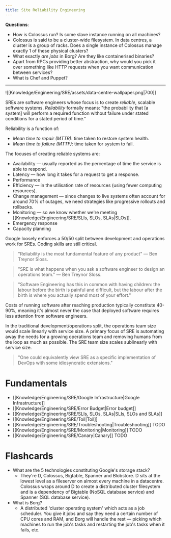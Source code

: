 ```yaml
---
title: Site Reliability Engineering
---
```


**Questions**:
- How is Colossus run? Is some slave instance running on all machines?
- Colossus is said to be a cluster-wide filesystem. In data centres, a cluster is a group of racks. Does a single instance of Colossus manage exactly 1 of these physical clusters?
- What exactly *are jobs* in Borg? Are they like containerised binaries?
- Apart from RPCs providing better abstraction, why would you pick it over something like HTTP requests when you want communication between services?
- What is Chef and Puppet?

---

![[Knowledge/Engineering/SRE/assets/data-centre-wallpaper.png|700]]

SREs are software engineers whose focus is to create *reliable*, scalable software systems. *Reliability* formally means: "the probability that [a system] will perform a required function without failure under stated conditions for a stated period of time." 

Reliability is a function of:
- *Mean time to repair (MTTR)*: time taken to restore system health.
- *Mean time to failure (MTTF)*: time taken for system to fail.

The focuses of creating reliable systems are:
- Availability — usually reported as the percentage of time the service is able to respond.
- Latency — how long it takes for a request to get a response.
- Performance
- Efficiency — in the utilisation rate of resources (using fewer computing resources).
- Change management — since changes to live systems often account for around 70% of outages, we need strategies like progressive rollouts and rollbacks.
- Monitoring — so we know whether we're meeting [[Knowledge/Engineering/SRE/SLIs, SLOs, SLAs|SLOs]].
- Emergency response
- Capacity planning

Google loosely enforces a 50/50 split between development and operations work for SREs. Coding skills are still critical.

> "Reliability is the most fundamental feature of any product" — Ben Treynor Sloss.

> "SRE is what happens when you ask a software engineer to design an operations team." — Ben Treynor Sloss.

> "Software Engineering has this in common with having children: the labour before the birth is painful and difficult, but the labour after the birth is where you actually spend most of your effort."

Costs of running software after reaching production typically constitute 40-90%, meaning it's almost never the case that deployed software requires less attention from software engineers.

In the traditional development/operations split, the operations team size would scale linearly with service size. A primary focus of SRE is automating away the needs for a growing operations team and removing humans from the loop as much as possible. The SRE team size scales sublinearly with service size.

> "One could equivalently view SRE as a specific implementation of DevOps with some idiosyncratic extensions."

# Fundamentals
- [[Knowledge/Engineering/SRE/Google Infrastructure|Google Infrastructure]]
- [[Knowledge/Engineering/SRE/Error Budget|Error budget]]
- [[Knowledge/Engineering/SRE/SLIs, SLOs, SLAs|SLIs, SLOs and SLAs]]
- [[Knowledge/Engineering/SRE/Toil|Toil]]
- [[Knowledge/Engineering/SRE/Troubleshooting|Troubleshooting]] TODO
- [[Knowledge/Engineering/SRE/Monitoring|Monitoring]] TODO
- [[Knowledge/Engineering/SRE/Canary|Canary]] TODO

# Flashcards
- What are the 5 technologies constituting Google's storage stack?
    - They're D, Colossus, Bigtable, Spanner and Blobstore. D sits at the lowest level as a fileserver on almost every machine in a datacentre. Colossus wraps around D to create a distributed cluster filesystem and is a dependency of Bigtable (NoSQL database service) and Spanner (SQL database service).
- What is Borg?
    - A distributed 'cluster operating system' which acts as a job scheduler. You give it jobs and say they need a certain number of CPU cores and RAM, and Borg will handle the rest — picking which machines to run the job's tasks and restarting the job's tasks when it fails, etc.

